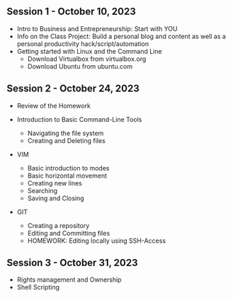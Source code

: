## Session 1 - October 10, 2023

- Intro to Business and Entrepreneurship: Start with YOU
- Info on the Class Project: Build a personal blog and content as well as a personal productivity hack/script/automation
- Getting started with Linux and the Command Line
    - Download Virtualbox from virtualbox.org
    - Download Ubuntu from ubuntu.com


## Session 2 - October 24, 2023

- Review of the Homework
- Introduction to Basic Command-Line Tools
    - Navigating the file system
    - Creating and Deleting files

- VIM
    - Basic introduction to modes
    - Basic horizontal movement
    - Creating new lines
    - Searching
    - Saving and Closing

- GIT
    - Creating a repository
    - Editing and Committing files
    - HOMEWORK: Editing locally using SSH-Access


## Session 3 - October 31, 2023

- Rights management and Ownership
- Shell Scripting


